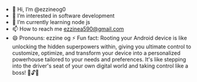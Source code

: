 - 👋 Hi, I’m @ezzineog0
- 👀 I’m interested in software development
- 🌱 I’m currently learning node js 
- 📫 How to reach me ezzinea590@gmail.com
- 😄 Pronouns: ezzine og
⚡ Fun fact: Rooting your Android device is like unlocking the hidden superpowers within, giving you ultimate control to customize, optimize, and transform your device into a personalized powerhouse tailored to your needs and preferences. It's like stepping into the driver's seat of your own digital world and taking control like a boss! 🚀🔓📱
<!---
ezzineog0/ezzineog0 is a ✨ special ✨ repository because its `README.md` (this file) appears on your GitHub profile.
You can click the Preview link to take a look at your changes.
--->

